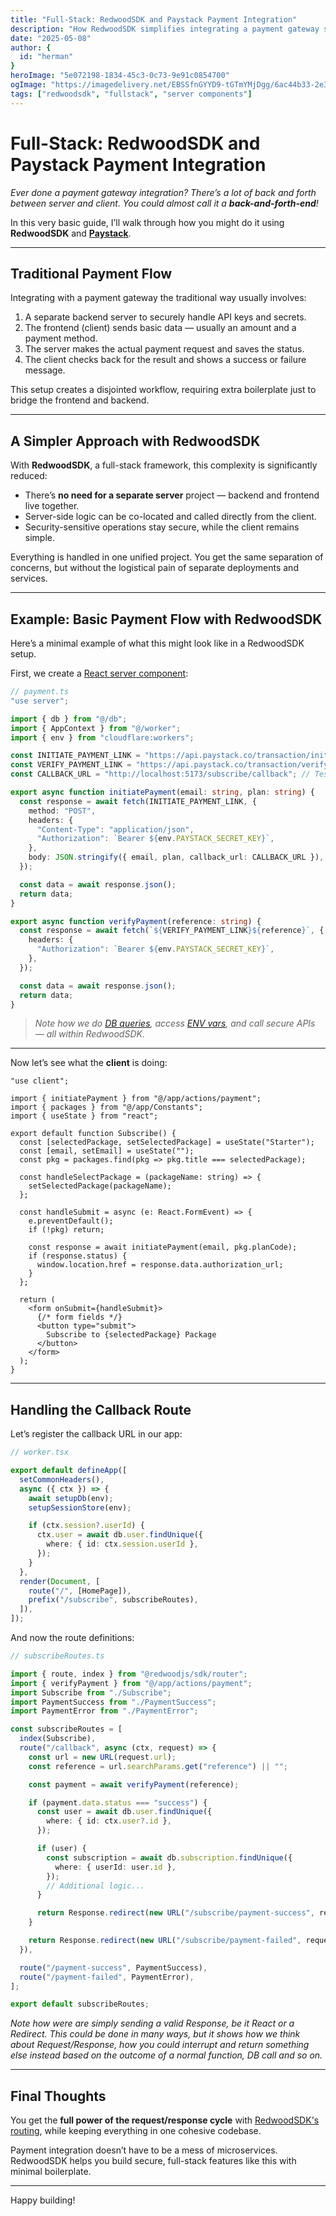 ```yaml
---
title: "Full-Stack: RedwoodSDK and Paystack Payment Integration"
description: "How RedwoodSDK simplifies integrating a payment gateway such as Paystack into your application."
date: "2025-05-08"
author: {
  id: "herman"
}
heroImage: "5e072198-1834-45c3-0c73-9e91c0854700"
ogImage: "https://imagedelivery.net/EBSSfnGYYD9-tGTmYMjDgg/6ac44b33-2e30-416d-703a-dd570d738d00/public"
tags: ["redwoodsdk", "fullstack", "server components"]
---
```


# Full-Stack: RedwoodSDK and Paystack Payment Integration

_Ever done a payment gateway integration? There’s a lot of back and forth between server and client. You could almost call it a **back-and-forth-end**!_

In this very basic guide, I’ll walk through how you might do it using **RedwoodSDK** and [**Paystack**](https://paystack.com/).

---

## Traditional Payment Flow

Integrating with a payment gateway the traditional way usually involves:

1. A separate backend server to securely handle API keys and secrets.
2. The frontend (client) sends basic data — usually an amount and a payment method.
3. The server makes the actual payment request and saves the status.
4. The client checks back for the result and shows a success or failure message.

This setup creates a disjointed workflow, requiring extra boilerplate just to bridge the frontend and backend.

---

## A Simpler Approach with RedwoodSDK

With **RedwoodSDK**, a full-stack framework, this complexity is significantly reduced:

- There’s **no need for a separate server** project — backend and frontend live together.
- Server-side logic can be co-located and called directly from the client.
- Security-sensitive operations stay secure, while the client remains simple.

Everything is handled in one unified project. You get the same separation of concerns, but without the logistical pain of separate deployments and services.

---

## Example: Basic Payment Flow with RedwoodSDK

Here’s a minimal example of what this might look like in a RedwoodSDK setup.

First, we create a [React server component](https://docs.rwsdk.com/core/react-server-components/):

```ts
// payment.ts
"use server";

import { db } from "@/db";
import { AppContext } from "@/worker";
import { env } from "cloudflare:workers";

const INITIATE_PAYMENT_LINK = "https://api.paystack.co/transaction/initialize";
const VERIFY_PAYMENT_LINK = "https://api.paystack.co/transaction/verify/";
const CALLBACK_URL = "http://localhost:5173/subscribe/callback"; // Testing locally

export async function initiatePayment(email: string, plan: string) {
  const response = await fetch(INITIATE_PAYMENT_LINK, {
    method: "POST",
    headers: {
      "Content-Type": "application/json",
      "Authorization": `Bearer ${env.PAYSTACK_SECRET_KEY}`,
    },
    body: JSON.stringify({ email, plan, callback_url: CALLBACK_URL }),
  });

  const data = await response.json();
  return data;
}

export async function verifyPayment(reference: string) {
  const response = await fetch(`${VERIFY_PAYMENT_LINK}${reference}`, {
    headers: {
      "Authorization": `Bearer ${env.PAYSTACK_SECRET_KEY}`,
    },
  });

  const data = await response.json();
  return data;
}
```

> _Note how we do [DB queries](https://docs.rwsdk.com/core/database/), access [ENV vars](https://docs.rwsdk.com/core/env-vars/), and call secure APIs — all within RedwoodSDK._

---

Now let’s see what the **client** is doing:

```tsx
"use client";

import { initiatePayment } from "@/app/actions/payment";
import { packages } from "@/app/Constants";
import { useState } from "react";

export default function Subscribe() {
  const [selectedPackage, setSelectedPackage] = useState("Starter");
  const [email, setEmail] = useState("");
  const pkg = packages.find(pkg => pkg.title === selectedPackage);

  const handleSelectPackage = (packageName: string) => {
    setSelectedPackage(packageName);
  };

  const handleSubmit = async (e: React.FormEvent) => {
    e.preventDefault();
    if (!pkg) return;

    const response = await initiatePayment(email, pkg.planCode);
    if (response.status) {
      window.location.href = response.data.authorization_url;
    }
  };

  return (
    <form onSubmit={handleSubmit}>
      {/* form fields */}
      <button type="submit">
        Subscribe to {selectedPackage} Package
      </button>
    </form>
  );
}
```

---

## Handling the Callback Route

Let’s register the callback URL in our app:

```ts
// worker.tsx

export default defineApp([
  setCommonHeaders(),
  async ({ ctx }) => {
    await setupDb(env);
    setupSessionStore(env);

    if (ctx.session?.userId) {
      ctx.user = await db.user.findUnique({
        where: { id: ctx.session.userId },
      });
    }
  },
  render(Document, [
    route("/", [HomePage]),
    prefix("/subscribe", subscribeRoutes),
  ]),
]);
```

And now the route definitions:

```ts
// subscribeRoutes.ts

import { route, index } from "@redwoodjs/sdk/router";
import { verifyPayment } from "@/app/actions/payment";
import Subscribe from "./Subscribe";
import PaymentSuccess from "./PaymentSuccess";
import PaymentError from "./PaymentError";

const subscribeRoutes = [
  index(Subscribe),
  route("/callback", async (ctx, request) => {
    const url = new URL(request.url);
    const reference = url.searchParams.get("reference") || "";

    const payment = await verifyPayment(reference);

    if (payment.data.status === "success") {
      const user = await db.user.findUnique({
        where: { id: ctx.user?.id },
      });

      if (user) {
        const subscription = await db.subscription.findUnique({
          where: { userId: user.id },
        });
        // Additional logic...
      }

      return Response.redirect(new URL("/subscribe/payment-success", request.url));
    }

    return Response.redirect(new URL("/subscribe/payment-failed", request.url));
  }),

  route("/payment-success", PaymentSuccess),
  route("/payment-failed", PaymentError),
];

export default subscribeRoutes;
```

_Note how were are simply sending a valid Response, be it React or a Redirect. This could be done in many ways, but it shows how we think about Request/Response, how you could interrupt and return something else instead based on the outcome of a normal function, DB call and so on._

---


## Final Thoughts

You get the **full power of the request/response cycle** with [RedwoodSDK's routing](https://docs.rwsdk.com/core/routing/), while keeping everything in one cohesive codebase.

Payment integration doesn’t have to be a mess of microservices. RedwoodSDK helps you build secure, full-stack features like this with minimal boilerplate.

---

Happy building!